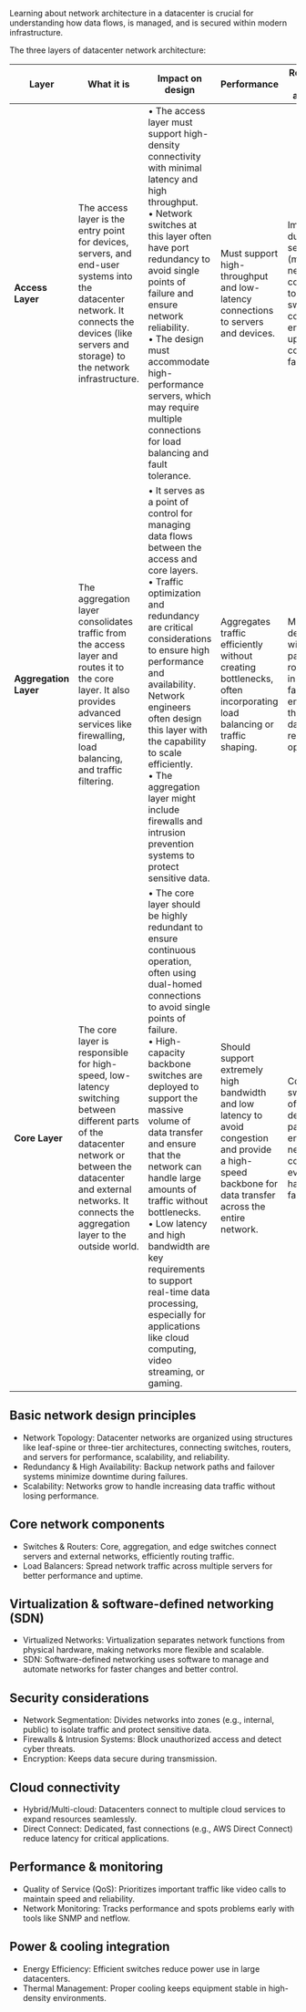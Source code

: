 Learning about network architecture in a datacenter is crucial for understanding how data flows, is managed, and is secured within modern infrastructure.

The three layers of datacenter network architecture:  

| Layer | What it is | Impact on design | Performance | Redundancy and high availability | Scalability | Security |
| - | - | - | - | - | - | - |
| **Access Layer** | The access layer is the entry point for devices, servers, and end-user systems into the datacenter network. It connects the devices (like servers and storage) to the network infrastructure. | • The access layer must support high-density connectivity with minimal latency and high throughput.<br>• Network switches at this layer often have port redundancy to avoid single points of failure and ensure network reliability.<br>• The design must accommodate high-performance servers, which may require multiple connections for load balancing and fault tolerance. | Must support high-throughput and low-latency connections to servers and devices. | Implementing dual-homed servers (multiple network connections to access switches) is common to ensure uptime if one connection fails. | Network connections must be easily scalable to handle increasing numbers of devices. | Typically involves VLANs (Virtual Local Area Networks) to segment traffic and limit access to critical resources. |
| **Aggregation Layer** | The aggregation layer consolidates traffic from the access layer and routes it to the core layer. It also provides advanced services like firewalling, load balancing, and traffic filtering. | • It serves as a point of control for managing data flows between the access and core layers.<br>• Traffic optimization and redundancy are critical considerations to ensure high performance and availability. Network engineers often design this layer with the capability to scale efficiently.<br>• The aggregation layer might include firewalls and intrusion prevention systems to protect sensitive data. | Aggregates traffic efficiently without creating bottlenecks, often incorporating load balancing or traffic shaping. | Must be designed with multiple paths to route traffic in case of a failure, ensuring that the datacenter remains operational. | Needs to support adding more access switches and services (like firewalls, load balancing) as more devices and traffic are added. | Firewalls, Intrusion Detection/Prevention Systems (IDS/IPS), and other security appliances are placed here to protect data as it moves through the network. |
| **Core Layer** | The core layer is responsible for high-speed, low-latency switching between different parts of the datacenter network or between the datacenter and external networks. It connects the aggregation layer to the outside world. | • The core layer should be highly redundant to ensure continuous operation, often using dual-homed connections to avoid single points of failure.<br>• High-capacity backbone switches are deployed to support the massive volume of data transfer and ensure that the network can handle large amounts of traffic without bottlenecks.<br>• Low latency and high bandwidth are key requirements to support real-time data processing, especially for applications like cloud computing, video streaming, or gaming. | Should support extremely high bandwidth and low latency to avoid congestion and provide a high-speed backbone for data transfer across the entire network. | Core switches are often deployed in pairs to ensure network continuity even during hardware failures. | Should be able to scale to accommodate increased bandwidth demand with minimal impact on performance. Often achieved through modular switches that can be upgraded over time. | Firewalls and traffic encryption help secure data as it exits or enters the datacenter and to prevent attacks targeting external connections. |

## Basic network design principles

- Network Topology: Datacenter networks are organized using structures like leaf-spine or three-tier architectures, connecting switches, routers, and servers for performance, scalability, and reliability.
- Redundancy & High Availability: Backup network paths and failover systems minimize downtime during failures.  
- Scalability: Networks grow to handle increasing data traffic without losing performance.

## Core network components

- Switches & Routers: Core, aggregation, and edge switches connect servers and external networks, efficiently routing traffic.  
- Load Balancers: Spread network traffic across multiple servers for better performance and uptime.

## Virtualization & software-defined networking (SDN)

- Virtualized Networks: Virtualization separates network functions from physical hardware, making networks more flexible and scalable.  
- SDN: Software-defined networking uses software to manage and automate networks for faster changes and better control.

## Security considerations

- Network Segmentation: Divides networks into zones (e.g., internal, public) to isolate traffic and protect sensitive data.
- Firewalls & Intrusion Systems: Block unauthorized access and detect cyber threats.  
- Encryption: Keeps data secure during transmission.

## Cloud connectivity

- Hybrid/Multi-cloud: Datacenters connect to multiple cloud services to expand resources seamlessly.  
- Direct Connect: Dedicated, fast connections (e.g., AWS Direct Connect) reduce latency for critical applications.  

## Performance & monitoring

- Quality of Service (QoS): Prioritizes important traffic like video calls to maintain speed and reliability.  
- Network Monitoring: Tracks performance and spots problems early with tools like SNMP and netflow.

## Power & cooling integration

- Energy Efficiency: Efficient switches reduce power use in large datacenters.  
- Thermal Management: Proper cooling keeps equipment stable in high-density environments.
